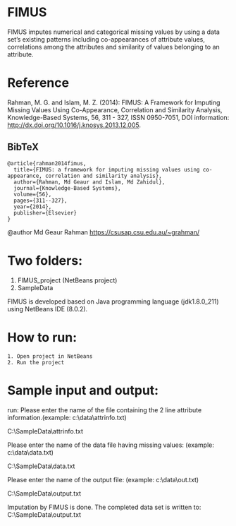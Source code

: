 # FIMUS
FIMUS imputes numerical and categorical missing values by using a data set’s existing patterns including co-appearances of attribute values, correlations among the attributes and similarity of values belonging to an attribute.

# Reference

Rahman, M. G. and Islam, M. Z. (2014): FIMUS: A Framework for Imputing Missing Values Using Co-Appearance, Correlation and Similarity Analysis, Knowledge-Based Systems, 56, 311 - 327, ISSN 0950-7051, DOI information: http://dx.doi.org/10.1016/j.knosys.2013.12.005. 

## BibTeX
```
@article{rahman2014fimus,
  title={FIMUS: a framework for imputing missing values using co-appearance, correlation and similarity analysis},
  author={Rahman, Md Geaur and Islam, Md Zahidul},
  journal={Knowledge-Based Systems},
  volume={56},
  pages={311--327},
  year={2014},
  publisher={Elsevier}
}
```

@author Md Geaur Rahman <https://csusap.csu.edu.au/~grahman/>
  
# Two folders:
 
 1. FIMUS_project (NetBeans project)
 2. SampleData 
 
 FIMUS is developed based on Java programming language (jdk1.8.0_211) using NetBeans IDE (8.0.2). 
 
# How to run:
 
	1. Open project in NetBeans
	2. Run the project

# Sample input and output:
run:
Please enter the name of the file containing the 2 line attribute information.(example: c:\data\attrinfo.txt)

C:\SampleData\attrinfo.txt

Please enter the name of the data file having missing values: (example: c:\data\data.txt)

C:\SampleData\data.txt

Please enter the name of the output file: (example: c:\data\out.txt)

C:\SampleData\output.txt


Imputation by FIMUS is done. The completed data set is written to: 
C:\SampleData\output.txt